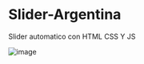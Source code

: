 # Slider-Argentina
Slider automatico con HTML CSS Y JS


![image](https://user-images.githubusercontent.com/107809134/221740488-d31ff1cb-0508-4fb1-a227-7436e7f37412.png)
